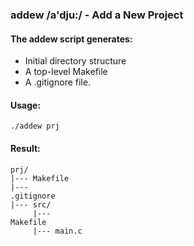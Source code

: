### addew /a'dju:/ - Add a New Project
#### The addew script generates: <br>
<ul>
<li>Initial directory structure</li>
<li>A top-level Makefile</li>
<li>A .gitignore file.</li>
</ul>

#### Usage:
<code>./addew prj</code>
#### Result:
<code>prj/</code><br>
<code>|--- Makefile</code><br>
<code>|--- .gitignore</code><br>
<code>|--- src/</code><br>
<code>&nbsp;&nbsp;&nbsp;&nbsp;&nbsp;|--- Makefile</code><br>
<code>&nbsp;&nbsp;&nbsp;&nbsp;&nbsp;|--- main.c</code><br>
